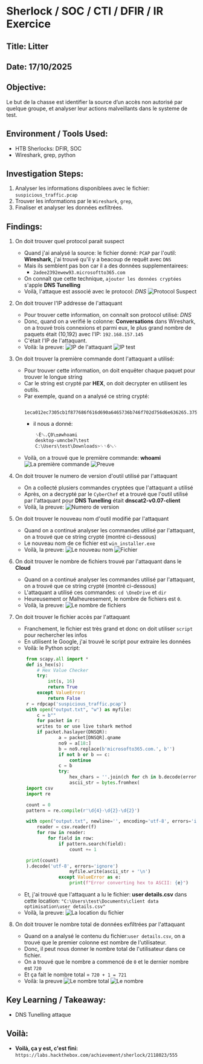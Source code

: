 # Sherlock / SOC / CTI / DFIR / IR Exercice

## Title: Litter

## Date: 17/10/2025

## Objective:
Le but de la chasse est identifier la source d’un accès non autorisé par quelque groupe, et analyser leur actions malveillants dans le systeme de test.

## Environment / Tools Used:
* HTB Sherlocks: DFIR, SOC
* Wireshark, grep, python

## Investigation Steps:
1. Analyser les informations disponiblees avec le fichier: `suspicious_traffic.pcap`
2. Trouver les informations par le `Wireshark`, `grep`,
3. Finaliser et analyser les données exfiltrées.

## Findings:
1. On doit trouver quel protocol parait suspect
    - Quand j'ai analysé la source: le fichier donné: `PCAP` par l'outil: **Wireshark**, j'ai trouvé qu'il y a beacoup de requêt avec `DNS`
    - Mais ils semblent pas bon car il a des données supplementairees:
        - `2adee2392ewew93.microsoftto365.com`
    - On connaît que cette technique, `ajouter les données cryptées` s'apple **DNS Tunelling**
    - Voilà, l'attaque est associé avec le protocol: *DNS*
    ![Protocol Suspect](images/1.png)

2. On doit trouver l'IP addresse de l'attaquant
    - Pour trouver cette information, on connaît son protocol utilisé: *DNS*
    - Donc, quand on a verifié le colonne: **Conversations** dans Wireshark, on a trouvé trois connexions et parmi eux, le plus grand nombre de paquets était (10,192) avec l'IP:  `192.168.157.145`
    - C'était l'IP de l'attaquant.
    - Voilà: la preuve:
    ![IP de l'attaquant](images/2.png)
    ![IP test](images/2.1.png)

3. On doit trouver la première commande dont l'attaquant a utilisé:
    - Pour trouver cette information, on doit enquêter chaque paquet pour trouver le longue string
    - Car le string est crypté par **HEX**, on doit decrypter en utilisent les outils.
    - Par exemple, quand on a analysé ce string crypté:
        ```hex
            1eca012ec7305cb1f877686f616d690a6465736b746f702d756d6e636265.375c746573740d0a0d0a433a5c55736572735c746573745c446f776e6c6f.6164733e.microsofto365.com
        ```
        - il nous a donné:
        ```bash
            ␞Ê␁.Ç0\±øwhoami
            desktop-umncbe7\test
            C:\Users\test\Downloads>␌␏6␅␌
        ```
    - Voilà, on a trouvé que le première commande: **whoami**
    ![La première commande](images/3.png)
    ![Preuve](images/3.1.png)

4. On doit trouver le numero de version d'outil utilisé par l'attaquant
    - On a collecté plusiers commandes cryptées que l'attaquant a utilisé
    - Après, on a decrypté par le `CyberChef` et a trouvé que l'outil utilisé par l'attaquant pour **DNS Tunelling** était **dnscat2-v0.07-client**
    - Voilà, la preuve:
    ![Numero de version](images/4.png)

5. On doit trouver le nouveau nom d'outil modifié par l'attaquant
    - Quand on a continué analyser les commandes utilisé par l'attaquant, on a trouvé que ce string crypté (montré ci-dessous)
    - Le nouveau nom de ce fichier est `win_installer.exe`
    - Voilà, la preuve:
    ![Le nouveau nom](images/5.png)
    ![Fichier](images/5.1.png)

6. On doit trouver le nombre de fichiers trouvé par l'attaquant dans le **Cloud**
    - Quand on a continué analyser les commandes utilisé par l'attaquant, on a trouvé que ce string crypté (montré ci-dessous)
    - L'attaquant a utilisé ces commandes: `cd \OneDrive` et `dir`
    - Heureusement or Malheuresement, le nombre de fichiers est `0`.
    - Voilà, la preuve:
    ![Le nombre de fichiers](images/6.png)

7. On doit trouver le fichier accès par l'attaquant
    - Franchement, le fichier est très grand et donc on doit utiliser `script` pour rechercher les infos
    - En utilisent le Google, j'ai trouvé le script pour extraire les données
    - Voilà: le Python script:
    ```python
        from scapy.all import *
        def is_hex(s):
            # Hex Value Checker
            try:
                int(s, 16)
                return True
            except ValueError:
                return False
        r = rdpcap('suspicious_traffic.pcap')
        with open("output.txt", "w") as myfile:
            c = b""
            for packet in r:
            writes to or use live tshark method
            if packet.haslayer(DNSQR):
                    a = packet[DNSQR].qname
                    no9 = a[18:]
                    b = no9.replace(b'microsofto365.com.', b'')
                    if not b or b == c:
                        continue
                    c = b
                    try:
                        hex_chars = ''.join(ch for ch in b.decode(errors='ignore') if ch in '0123456789abcdefABCDEF')
                        ascii_str = bytes.fromhex(
        import csv
        import re

        count = 0
        pattern = re.compile(r'\d{4}-\d{2}-\d{2}')

        with open("output.txt", newline='', encoding='utf-8', errors='ignore') as f:
            reader = csv.reader(f)
            for row in reader:
                for field in row:
                    if pattern.search(field):
                        count += 1

        print(count)
        ).decode('utf-8', errors='ignore')
                        myfile.write(ascii_str + '\n')
                    except ValueError as e:
                        print(f"Error converting hex to ASCII: {e}")
    ```
    - Et, j'ai trouvé que l'attaquant a lu le fichier: **user details.csv** dans cette location: `"C:\Users\test\Documents\client data optimisation\user details.csv"`
    - Voilà, la preuve:
    ![La location du fichier](images/7.png)

8. On doit trouver le nombre total de données exfiltrées par l'attaquant
    - Quand on a analysé le contenu du fichier:`user details.csv`, on a trouvé que le premier colonne est nombre de l'utilisateur.
    - Donc, il peut nous donner le nombre total de l'utilisateur dans ce fichier.
    - On a trouvé que le nombre a commencé de `0` et le dernier nombre est `720`
    - Et ça fait le nombre total = `720 + 1 = 721`
    - Voilà: la preuve
    ![Le nombre total](images/8.png)
    ![Le nombre](images/8.1.png)

## Key Learning / Takeaway:
- DNS Tunelling attaque
## Voilà:
- **Voilà, ça y est, c'est fini:** `https://labs.hackthebox.com/achievement/sherlock/2118023/555`
